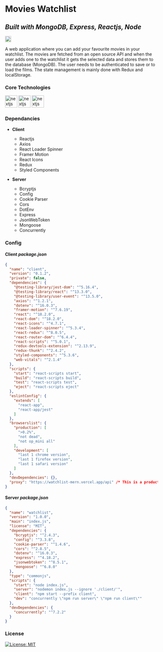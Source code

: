 # Movies Watchlist
## _Built with MongoDB, Express, Reactjs, Node_




<a href="https://watchlist-mern.vercel.app/" target="_blank" rel="noopener noreferrer"><img src="https://img.shields.io/badge/-Live%20Demo-success" alt="Go to - Live Site" data-canonical-src="https://img.shields.io/badge/-Live%20Demo-success" style="max-width: 100%; height: 20px;"></a>

A web application where you can add your favourite movies in your watchlist. The movies are fetched from an open source API and when the user adds one to the watchlist it gets the selected data and stores them to the database (MongoDB). The user needs to be authenticated to save or to load the films. The state management is mainly done with Redux and localStorage.

### Core Technologies
<div>
<img src="https://cdn.jsdelivr.net/gh/devicons/devicon/icons/react/react-original.svg" style="width: 40px; height: 40px; " alt="nextjs wordpress"/>
<img src="https://cdn.jsdelivr.net/gh/devicons/devicon/icons/express/express-original.svg" style="width: 40px; height: 40px;" alt="nextjs wordpress"/>
<img src="https://cdn.jsdelivr.net/gh/devicons/devicon/icons/mongodb/mongodb-original.svg" style="width: 40px; height: 40px;" alt="nextjs wordpress"/>
</div>

### Dependancies

-  **Client**
	- Reactjs
	- Axios
	- React Loader Spinner
	- Framer Motion
	- React Icons
	- Redux
	- Styled Components

-  **Server**
	- Bcryptjs
	- Config
	- Cookie Parser
	- Cors
	- DotEnv
	- Express
	- JsonWebToken
	- Mongoose
	- Concurrently


### Config

#### Client ***package.json***

```json
{
  "name": "client",
  "version": "0.1.2",
  "private": false,
  "dependencies": {
    "@testing-library/jest-dom": "^5.16.4",
    "@testing-library/react": "^13.3.0",
    "@testing-library/user-event": "^13.5.0",
    "axios": "^1.2.1",
    "dotenv": "^16.0.3",
    "framer-motion": "^7.6.19",
    "react": "^18.2.0",
    "react-dom": "^18.2.0",
    "react-icons": "^4.7.1",
    "react-loader-spinner": "^5.3.4",
    "react-redux": "^8.0.5",
    "react-router-dom": "^6.4.4",
    "react-scripts": "^5.0.1",
    "redux-devtools-extension": "^2.13.9",
    "redux-thunk": "^2.4.2",
    "styled-components": "^5.3.6",
    "web-vitals": "^2.1.4"
  },
  "scripts": {
    "start": "react-scripts start",
    "build": "react-scripts build",
    "test": "react-scripts test",
    "eject": "react-scripts eject"
  },
  "eslintConfig": {
    "extends": [
      "react-app",
      "react-app/jest"
    ]
  },
  "browserslist": {
    "production": [
      ">0.2%",
      "not dead",
      "not op_mini all"
    ],
    "development": [
      "last 1 chrome version",
      "last 1 firefox version",
      "last 1 safari version"
    ]
  },
  "devDependencies": {},
  "proxy": "https://watchlist-mern.vercel.app/api" /* This is a production only url */
}
```

#### Server ***package.json***

```json
{
  "name": "watchlist",
  "version": "1.0.0",
  "main": "index.js",
  "license": "MIT",
  "dependencies": {
    "bcryptjs": "^2.4.3",
    "config": "^3.3.8",
    "cookie-parser": "^1.4.6",
    "cors": "^2.8.5",
    "dotenv": "^16.0.3",
    "express": "^4.18.2",
    "jsonwebtoken": "^8.5.1",
    "mongoose": "^6.8.0"
  },
  "type": "commonjs",
  "scripts": {
    "start": "node index.js",
    "server": "nodemon index.js --ignore './client/'",
    "client": "npm start --prefix client",
    "dev": "concurrently \"npm run server\" \"npm run client\""
  },
  "devDependencies": {
    "concurrently": "^7.2.2"
  }
}
```

### License

[![License: MIT](https://img.shields.io/badge/License-MIT-yellow.svg)](https://opensource.org/licenses/MIT)

